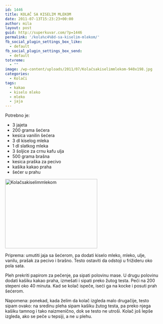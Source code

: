 ```yaml
---
id: 1446
title: KOLAČ SA KISELIM MLEKOM
date: 2011-07-13T15:23:23+00:00
author: mila
layout: post
guid: http://superkuvar.com/?p=1446
permalink: '/kola%c4%8d-sa-kiselim-mlekom/'
fb_social_plugin_settings_box_like:
  - default
fb_social_plugin_settings_box_send:
  - default
totvreme:
  - ""
image: /wp-content/uploads/2011/07/Kolačsakiselimmlekom-940x198.jpg
categories:
  - Kolači
tags:
  - kakao
  - kiselo mleko
  - mleko
  - jaja
---
```

Potrebno je:

  * 3 jajeta
  * 200 grama šećera
  * kesica vanilin šećera
  * 3 dl kiselog mleka
  * 1 dl slatkog mleka
  * 3 šoljice za crnu kafu ulja
  * 500 grama brašna
  * kesica praška za pecivo
  * kašika kakao praha
  * šećer u prahu

<img class="alignnone size-medium wp-image-5344" src="//superkuvar.com/wp-content/uploads/2011/07/Kolačsakiselimmlekom-300x225.jpg" alt="Kolačsakiselimmlekom" width="300" height="225" /> 

Priprema: umutiti jaja sa šećerom, pa dodati kiselo mleko, mleko, ulje, vanilu, prašak za pecivo i brašno. Testo ostaviti da odstoji u frižideru oko pola sata.

Pleh prekriti papirom za pečenje, pa sipati polovinu mase. U drugu polovinu dodati kašiku kakao praha, izmešati i sipati preko žutog testa. Peći na 200 stepeni oko 40 minuta. Kad se kolač ispeče, iseći ga na kocke i posuti prah šećerom.

Napomena: ponekad, kada želim da kolač izgleda malo drugačije, testo sipam ovako: na sredinu pleha sipam kašiku žutog testa, pa preko njega kašiku tamnog i tako naizmenično, dok se testo ne utroši. Kolač još lepše izgleda, ako se peče u tepsiji, a ne u plehu.